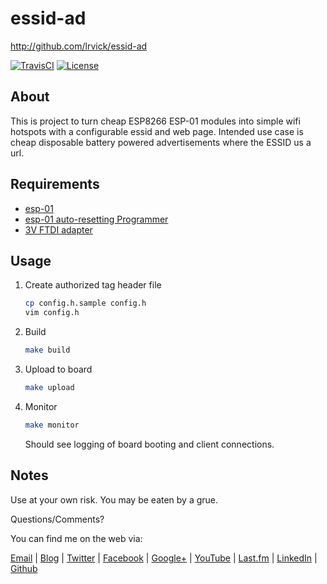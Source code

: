 # essid-ad #

<http://github.com/lrvick/essid-ad>

[![TravisCI][travis-badge]][travis-status]
[![License][license-badge]][license]

[travis-badge]: https://travis-ci.org/lrvick/essid-ad.svg?branch=master
[travis-status]: https://travis-ci.org/lrvick/essid-ad
[license-badge]: https://img.shields.io/github/license/lrvick/essid-ad.svg
[license]: https://github.com/lrvick/essid-ad/blob/master/LICENSE.md

## About ##

This is project to turn cheap ESP8266 ESP-01 modules into simple wifi hotspots
with a configurable essid and web page. Intended use case is cheap disposable 
battery powered advertisements where the ESSID us a url.

## Requirements ##

  * [esp-01][1]
  * [esp-01 auto-resetting Programmer][2]
  * [3V FTDI adapter][3]

[1]: https://amzn.com/B00O34AGSU
[2]: https://amzn.com/B01DS24VG0
[3]: https://amzn.com/B012YUANZK


## Usage ##

1. Create authorized tag header file

    ```bash
    cp config.h.sample config.h
    vim config.h
    ```

2. Build

    ```bash
    make build
    ```

3. Upload to board

    ```bash
    make upload
    ```

4. Monitor

    ```bash
    make monitor
    ```
   Should see logging of board booting and client connections.


## Notes ##

  Use at your own risk. You may be eaten by a grue.

  Questions/Comments?

  You can find me on the web via:

  [Email](mailto://lance@lrvick.net) |
  [Blog](http://lrvick.net) |
  [Twitter](http://twitter.com/lrvick) |
  [Facebook](http://facebook.com/lrvick) |
  [Google+](http://plus.google.com/109278148620470841006) |
  [YouTube](http://youtube.com/lrvick) |
  [Last.fm](http://last.fm/user/lrvick) |
  [LinkedIn](http://linkedin.com/in/lrvick) |
  [Github](http://github.com/lrvick/)

